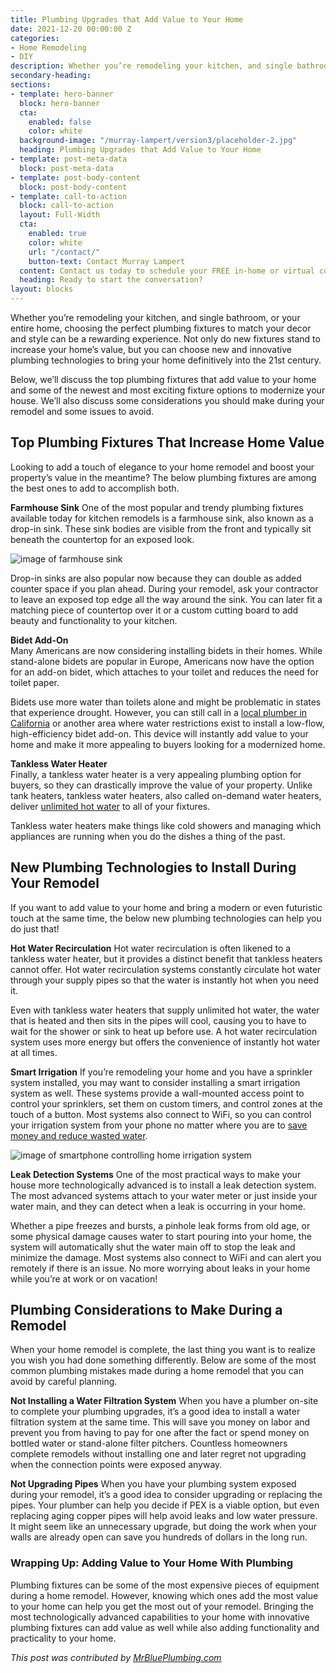 ```yaml
---
title: Plumbing Upgrades that Add Value to Your Home
date: 2021-12-20 00:00:00 Z
categories:
- Home Remodeling
- DIY
description: Whether you’re remodeling your kitchen, and single bathroom, or your entire home, choosing the perfect plumbing fixtures to match your decor and style can be a rewarding experience. Learn more about upgrading your plumbing fixtures and adding value to your home.
secondary-heading:
sections:
- template: hero-banner
  block: hero-banner
  cta:
    enabled: false
    color: white
  background-image: "/murray-lampert/version3/placeholder-2.jpg"
  heading: Plumbing Upgrades that Add Value to Your Home
- template: post-meta-data
  block: post-meta-data
- template: post-body-content
  block: post-body-content
- template: call-to-action
  block: call-to-action
  layout: Full-Width
  cta:
    enabled: true
    color: white
    url: "/contact/"
    button-text: Contact Murray Lampert
  content: Contact us today to schedule your FREE in-home or virtual consultation.
  heading: Ready to start the conversation?
layout: blocks
---
```


Whether you’re remodeling your kitchen, and single bathroom, or your entire home, choosing the perfect plumbing fixtures to match your decor and style can be a rewarding experience. Not only do new fixtures stand to increase your home’s value, but you can choose new and innovative plumbing technologies to bring your home definitively into the 21st century.

Below, we’ll discuss the top plumbing fixtures that add value to your home and some of the newest and most exciting fixture options to modernize your house. We’ll also discuss some considerations you should make during your remodel and some issues to avoid.

## Top Plumbing Fixtures That Increase Home Value

Looking to add a touch of elegance to your home remodel and boost your property’s value in the meantime? The below plumbing fixtures are among the best ones to add to accomplish both.

**Farmhouse Sink**
One of the most popular and trendy plumbing fixtures available today for kitchen remodels is a farmhouse sink, also known as a drop-in sink. These sink bodies are visible from the front and typically sit beneath the countertop for an exposed look.

![image of farmhouse sink](https://cdn.shopify.com/s/files/1/1960/7081/articles/Copy_of_pros_and_cons_of_farmhouse_sinks_800x800.png?v=1593538627)

Drop-in sinks are also popular now because they can double as added counter space if you plan ahead. During your remodel, ask your contractor to leave an exposed top edge all the way around the sink. You can later fit a matching piece of countertop over it or a custom cutting board to add beauty and functionality to your kitchen.

**Bidet Add-On**  
Many Americans are now considering installing bidets in their homes. While stand-alone bidets are popular in Europe, Americans now have the option for an add-on bidet, which attaches to your toilet and reduces the need for toilet paper.

Bidets use more water than toilets alone and might be problematic in states that experience drought. However, you can still call in a [local plumber in California](https://www.mrblueplumbing.com/plumber/ca/) or another area where water restrictions exist to install a low-flow, high-efficiency bidet add-on. This device will instantly add value to your home and make it more appealing to buyers looking for a modernized home.

**Tankless Water Heater**  
Finally, a tankless water heater is a very appealing plumbing option for buyers, so they can drastically improve the value of your property. Unlike tank heaters, tankless water heaters, also called on-demand water heaters, deliver [unlimited hot water](https://www.energy.gov/energysaver/tankless-or-demand-type-water-heaters) to all of your fixtures.

Tankless water heaters make things like cold showers and managing which appliances are running when you do the dishes a thing of the past.

## New Plumbing Technologies to Install During Your Remodel

If you want to add value to your home and bring a modern or even futuristic touch at the same time, the below new plumbing technologies can help you do just that!

**Hot Water Recirculation**
Hot water recirculation is often likened to a tankless water heater, but it provides a distinct benefit that tankless heaters cannot offer. Hot water recirculation systems constantly circulate hot water through your supply pipes so that the water is instantly hot when you need it.

Even with tankless water heaters that supply unlimited hot water, the water that is heated and then sits in the pipes will cool, causing you to have to wait for the shower or sink to heat up before use. A hot water recirculation system uses more energy but offers the convenience of instantly hot water at all times.

**Smart Irrigation**
If you’re remodeling your home and you have a sprinkler system installed, you may want to consider installing a smart irrigation system as well. These systems provide a wall-mounted access point to control your sprinklers, set them on custom timers, and control zones at the touch of a button. Most systems also connect to WiFi, so you can control your irrigation system from your phone no matter where you are to [save money and reduce wasted water](https://www.epa.gov/watersense/watersense-labeled-controllers).

![image of smartphone controlling home irrigation system](https://www.hydropoint.com/wp-content/uploads/What-is-smart-irrigation-1.jpeg)

**Leak Detection Systems**
One of the most practical ways to make your house more technologically advanced is to install a leak detection system. The most advanced systems attach to your water meter or just inside your water main, and they can detect when a leak is occurring in your home.

Whether a pipe freezes and bursts, a pinhole leak forms from old age, or some physical damage causes water to start pouring into your home, the system will automatically shut the water main off to stop the leak and minimize the damage. Most systems also connect to WiFi and can alert you remotely if there is an issue. No more worrying about leaks in your home while you’re at work or on vacation!

## Plumbing Considerations to Make During a Remodel

When your home remodel is complete, the last thing you want is to realize you wish you had done something differently. Below are some of the most common plumbing mistakes made during a home remodel that you can avoid by careful planning.

**Not Installing a Water Filtration System**
When you have a plumber on-site to complete your plumbing upgrades, it’s a good idea to install a water filtration system at the same time. This will save you money on labor and prevent you from having to pay for one after the fact or spend money on bottled water or stand-alone filter pitchers. Countless homeowners complete remodels without installing one and later regret not upgrading when the connection points were exposed anyway.

**Not Upgrading Pipes**
When you have your plumbing system exposed during your remodel, it’s a good idea to consider upgrading or replacing the pipes. Your plumber can help you decide if PEX is a viable option, but even replacing aging copper pipes will help avoid leaks and low water pressure. It might seem like an unnecessary upgrade, but doing the work when your walls are already open can save you hundreds of dollars in the long run.

### Wrapping Up: Adding Value to Your Home With Plumbing
Plumbing fixtures can be some of the most expensive pieces of equipment during a home remodel. However, knowing which ones add the most value to your home can help you get the most out of your remodel. Bringing the most technologically advanced capabilities to your home with innovative plumbing fixtures can add value as well while also adding functionality and practicality to your home.

_This post was contributed by [MrBluePlumbing.com](https://www.mrblueplumbing.com/)_

